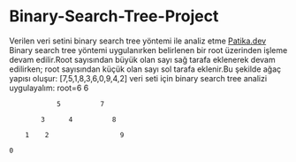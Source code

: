 # Binary-Search-Tree-Project
Verilen veri setini binary search tree yöntemi ile analiz etme [Patika.dev](https://www.patika.dev/tr) 
 Binary search tree yöntemi uygulanırken belirlenen bir root üzerinden işleme devam edilir.Root sayısından büyük olan sayı sağ tarafa eklenerek devam edilirken; root sayısından küçük olan sayı sol tarafa eklenir.Bu şekilde ağaç yapısı oluşur:
  [7,5,1,8,3,6,0,9,4,2] veri seti için binary search tree analizi uygulayalım:
  root=6 
                      6
                      
                5          7
                
            3      4          8
            
        1    2                  9
         
    0  

